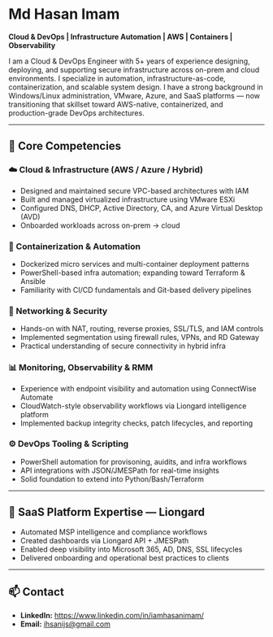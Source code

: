 # Md Hasan Imam

**Cloud & DevOps | Infrastructure Automation | AWS | Containers | Observability**

I am a Cloud & DevOps Engineer with 5+ years of experience designing, deploying, and supporting secure infrastructure across on-prem and cloud environments. I specialize in automation, infrastructure-as-code, containerization, and scalable system design. I have a strong background in Windows/Linux administration, VMware, Azure, and SaaS platforms — now transitioning that skillset toward AWS-native, containerized, and production-grade DevOps architectures.

---

## 🔹 Core Competencies

### ☁️ Cloud & Infrastructure (AWS / Azure / Hybrid)
- Designed and maintained secure VPC-based architectures with IAM
- Built and managed virtualized infrastructure using VMware ESXi
- Configured DNS, DHCP, Active Directory, CA, and Azure Virtual Desktop (AVD)
- Onboarded workloads across on-prem → cloud

### 🐳 Containerization & Automation
- Dockerized micro services and multi-container deployment patterns
- PowerShell-based infra automation; expanding toward Terraform & Ansible
- Familiarity with CI/CD fundamentals and Git-based delivery pipelines

### 🔐 Networking & Security
- Hands-on with NAT, routing, reverse proxies, SSL/TLS, and IAM controls
- Implemented segmentation using firewall rules, VPNs, and RD Gateway
- Practical understanding of secure connectivity in hybrid infra

### 📊 Monitoring, Observability & RMM
- Experience with endpoint visibility and automation using ConnectWise Automate
- CloudWatch-style observability workflows via Liongard intelligence platform
- Implemented backup integrity checks, patch lifecycles, and reporting

### ⚙️ DevOps Tooling & Scripting
- PowerShell automation for provisoning, auidits, and infra workflows
- API integrations with JSON/JMESPath for real-time insights
- Solid foundation to extend into Python/Bash/Terraform

---

## 🧠 SaaS Platform Expertise — Liongard
- Automated MSP intelligence and compliance workflows
- Created dashboards via Liongard API + JMESPath
- Enabled deep visibility into Microsoft 365, AD, DNS, SSL lifecycles
- Delivered onboarding and operational best practices to clients

---

## 📫 Contact
- **LinkedIn:** https://www.linkedin.com/in/iamhasanimam/
- **Email:** ihsanijs@gmail.com

